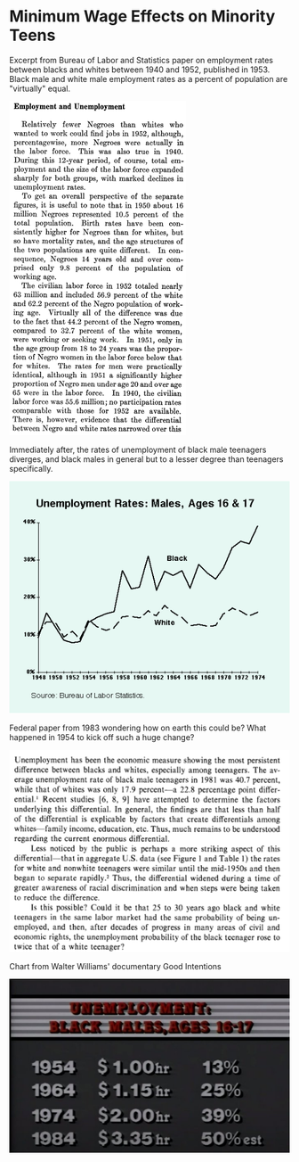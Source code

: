 # Minimum Wage Effects on Minority Teens

Excerpt from Bureau of Labor and Statistics paper on employment rates
between blacks and whites between 1940 and 1952, published in 1953.
Black male and white male employment rates as a percent of population
are "virtually" equal.

![](image2.png)

Immediately after, the rates of unemployment of black male teenagers
diverges, and black males in general but to a lesser degree than
teenagers specifically.

![](rates.png)

Federal paper from 1983 wondering how on earth this could be? What
happened in 1954 to kick off such a huge change?

![](possible.png)

Chart from Walter Williams' documentary Good Intentions

![](min_wage.png)
